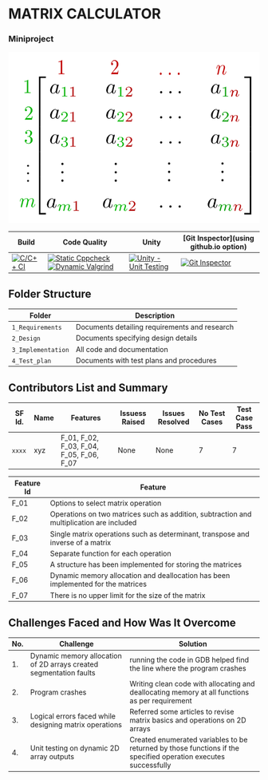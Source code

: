 # MATRIX CALCULATOR
### Miniproject 
![Banner](https://github.com/hemanthasapu/256889-miniproject-ltts/blob/main/1_Requirements/Matrix.png)


Build | Code Quality | Unity | [Git Inspector](using github.io option)
------|----------|-------|--------------
[![C/C++ CI](https://github.com/hemanthasapu/256889-miniproject-ltts/actions/workflows/c-cpp.yml/badge.svg)](https://github.com/hemanthasapu/256889-miniproject-ltts/actions/workflows/c-cpp.yml) | [![Static Cppcheck](https://github.com/hemanthasapu/256889-miniproject-ltts/actions/workflows/cppcheck.yml/badge.svg)](https://github.com/hemanthasapu/256889-miniproject-ltts/actions/workflows/cppcheck.yml) [![Dynamic Valgrind](https://github.com/hemanthasapu/256889-miniproject-ltts/actions/workflows/CodeQuality_Dynamic.yml/badge.svg)](https://github.com/hemanthasapu/256889-miniproject-ltts/actions/workflows/CodeQuality_Dynamic.yml) | [![Unity - Unit Testing](https://github.com/hemanthasapu/256889-miniproject-ltts/actions/workflows/unity.yml/badge.svg)](https://github.com/hemanthasapu/256889-miniproject-ltts/actions/workflows/unity.yml)| [![Git Inspector](https://github.com/hemanthasapu/256889-miniproject-ltts/actions/workflows/gitinspector.yml/badge.svg)](https://github.com/hemanthasapu/256889-miniproject-ltts/actions/workflows/gitinspector.yml)


## Folder Structure
Folder             | Description
-------------------| -----------------------------------------
`1_Requirements`   | Documents detailing requirements and research
`2_Design`         | Documents specifying design details
`3_Implementation` | All code and documentation
`4_Test_plan`      | Documents with test plans and procedures

## Contributors List and Summary

SF Id. |  Name   |    Features    | Issuess Raised |Issues Resolved|No Test Cases|Test Case Pass
-------|---------|----------------|----------------|---------------|-------------|--------------
`xxxx` | xyz | F_01, F_02, F_03, F_04, F_05, F_06, F_07   | None    | None   |7  |7    

| Feature Id | Feature |
| -----------|---------|
|F_01| Options to select matrix operation|
|F_02| Operations on two matrices such as addition, subtraction and multiplication are included|
|F_03| Single matrix operations such as determinant, transpose and inverse of a matrix |
|F_04| Separate function for each operation |
|F_05| A structure has been implemented for storing the matrices|
|F_06| Dynamic memory allocation and deallocation has been implemented for the matrices|
|F_07|  There is no upper limit for the size of the matrix|

## Challenges Faced and How Was It Overcome

| No. | Challenge | Solution
|-----|-----------|--------
|1. | Dynamic memory allocation of 2D arrays created segmentation faults| running the code in GDB helped find the line where the program crashes
|2. | Program crashes | Writing clean code with allocating and deallocating memory at all functions as per requirement|
|3. | Logical errors faced while designing matrix operations| Referred some articles to revise matrix basics and operations on 2D arrays
|4. | Unit testing on dynamic 2D array outputs| Created enumerated variables to be returned by those functions if the specified operation executes successfully
